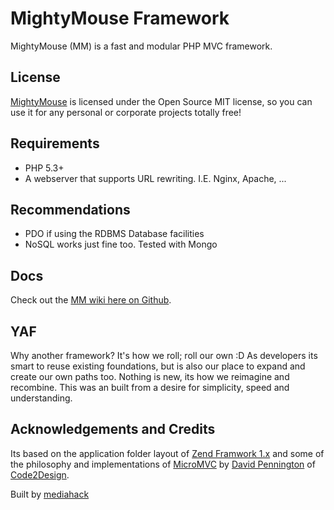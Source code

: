# MightyMouse Framework
MightyMouse (MM) is a fast and modular PHP MVC framework.

## License
[MightyMouse](http://mightymou.se) is licensed under the Open Source MIT license, so you can use it for any personal or corporate projects totally free!

## Requirements
* PHP 5.3+
* A webserver that supports URL rewriting. I.E. Nginx, Apache, ...

## Recommendations
* PDO if using the RDBMS Database facilities
* NoSQL works just fine too. Tested with Mongo

## Docs
Check out the [MM wiki here on Github](https://github.com/mediahack/mightymouse/wiki).

## YAF
Why another framework? It's how we roll; roll our own :D As developers its smart to reuse existing foundations, but is also our place to expand and create our own paths too. Nothing is new, its how we reimagine and recombine. This was an built from a desire for simplicity, speed and understanding.

## Acknowledgements and Credits
Its based on the application folder layout of [Zend Framwork 1.x](http://framework.zend.com) and some of the philosophy and implementations of [MicroMVC](https://github.com/Xeoncross/micromvc) by [David Pennington](http://xeoncross.com) of [Code2Design](http://code2design.com).

Built by [mediahack](http://mediahack.com)